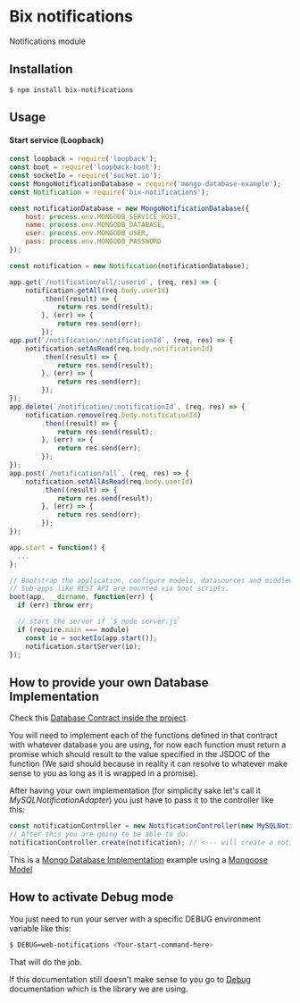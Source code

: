 # Bix notifications
Notifications module

## Installation

    $ npm install bix-notifications

## Usage

#### Start service (Loopback)

```javascript
const loopback = require('loopback');
const boot = require('loopback-boot');
const socketIo = require('socket.io');
const MongoNotificationDatabase = require('mongo-database-example');
const Notification = require('bix-notificacions');

const notificationDatabase = new MongoNotificationDatabase({
    host: process.env.MONGODB_SERVICE_HOST,
    name: process.env.MONGODB_DATABASE,
    user: process.env.MONGODB_USER,
    pass: process.env.MONGODB_PASSWORD
});

const notification = new Notification(notificationDatabase);

app.get(`/notification/all/:userid`, (req, res) => {
    notification.getAll(req.body.userId)
        .then((result) => {
            return res.send(result);
        }, (err) => {
            return res.send(err);
        });
app.put(`/notification/:notificationId`, (req, res) => {
    notification.setAsRead(req.body.notificationId)
        .then((result) => {
            return res.send(result);
        }, (err) => {
            return res.send(err);
        });
});
app.delete(`/notification/:notificationId`, (req, res) => {
    notification.remove(req.body.notificationId)
        .then((result) => {
            return res.send(result);
        }, (err) => {
            return res.send(err);
        });
});
app.post(`/notification/all`, (req, res) => {
    notification.setAllAsRead(req.body.userId)
        .then((result) => {
            return res.send(result);
        }, (err) => {
            return res.send(err);
        });
});

app.start = function() {
  ...
};

// Bootstrap the application, configure models, datasources and middleware.
// Sub-apps like REST API are mounted via boot scripts.
boot(app, __dirname, function(err) {
  if (err) throw err;

  // start the server if `$ node server.js`
  if (require.main === module)
    const io = socketIo(app.start());
    notification.startServer(io);
});
```

## How to provide your own Database Implementation
Check this [Database Contract inside the project](https://github.com/bixlabs/bix-notifications/blob/master/src/notifications/contracts/database.js).

You will need to implement each of the functions defined in that contract with whatever database you are using, 
for now each function must return a promise which should result to the value specified 
in the JSDOC of the function (We said should because in reality it can resolve to whatever 
make sense to you as long as it is wrapped in a promise).

After having your own implementation (for simplicity sake let's call it _MySQLNotificationAdapter_) you just have to pass it to the controller like this:

```JavaScript
const notificationController = new NotificationController(new MySQLNotificationAdapter());
// After this you are going to be able to do:
notificationController.create(notification); // <--- will create a notification.
```

This is a [Mongo Database Implementation](https://github.com/bixlabs/bix-notifications/blob/master/src/notifications/contracts/mongo-database-example.js) example using a [Mongoose Model](https://github.com/bixlabs/bix-notifications/blob/master/src/notifications/contracts/mongo-model-example.js)

## How to activate Debug mode
You just need  to run your server with a specific DEBUG environment variable like this:

```bash
$ DEBUG=web-notifications <Your-start-command-here>
```
That will do the job.

If this documentation still doesn't make sense to you go to [Debug](https://www.npmjs.com/package/debug) documentation 
which is the library we are using.
